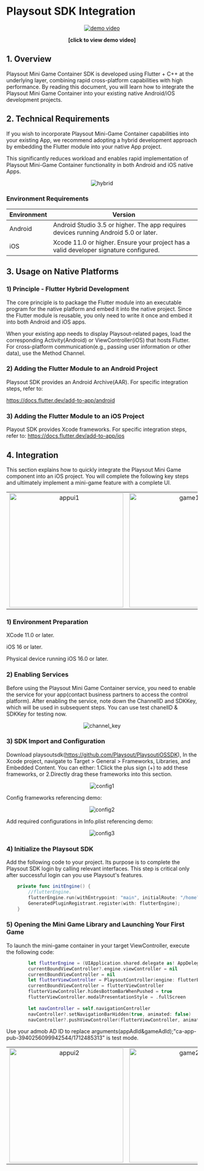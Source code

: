 

# Playsout SDK Integration

<div align="center">
  <a href="https://github.com/Playsout/playsoutsdk_demo_android/raw/main/docs/videos/demo.mp4">
    <img src="https://github.com/Playsout/playsoutsdk_demo_android/blob/main/docs/images/appui1.png" alt="demo video">
  </a>
  <p><strong>[click to view demo video]</strong></p>
</div>

## 1. Overview

Playsout Mini Game Container SDK is developed using Flutter + C++ at the underlying layer, combining rapid cross-platform capabilities with high performance. By reading this document, you will learn how to integrate the Playsout Mini Game Container into your existing native Android/iOS development projects.

## 2. Technical Requirements

If you wish to incorporate Playsout Mini-Game Container capabilities into your existing App, we recommend adopting a hybrid development approach by embedding the Flutter module into your native App project.

This significantly reduces workload and enables rapid implementation of Playsout Mini-Game Container functionality in both Android and iOS native Apps.
<div align="center">
  <img src="https://github.com/Playsout/playsoutsdk_demo_android/blob/main/docs/images/hybrid.png?raw=true" alt="hybrid" />
</div>

### Environment Requirements

| Environment | Version |
|-------------|---------|
| Android | Android Studio 3.5 or higher. The app requires devices running Android 5.0 or later. |
| iOS | Xcode 11.0 or higher. Ensure your project has a valid developer signature configured. |

## 3. Usage on Native Platforms

### 1) Principle - Flutter Hybrid Development

The core principle is to package the Flutter module into an executable program for the native platform and embed it into the native project. Since the Flutter module is reusable, you only need to write it once and embed it into both Android and iOS apps.

When your existing app needs to display Playsout-related pages, load the corresponding Activity(Android) or ViewController(iOS) that hosts Flutter. For cross-platform communication(e.g., passing user information or other data), use the Method Channel.

### 2) Adding the Flutter Module to an Android Project

Playsout SDK provides an Android Archive(AAR). For specific integration steps, refer to:

https://docs.flutter.dev/add-to-app/android

### 3) Adding the Flutter Module to an iOS Project

Playout SDK provides Xcode frameworks. For specific integration steps, refer to:
https://docs.flutter.dev/add-to-app/ios

## 4. Integration

This section explains how to quickly integrate the Playsout Mini Game component into an iOS project. You will complete the following key steps and ultimately implement a mini-game feature with a complete UI.
<div align="center">

<table>
  <tr>
    <td align="center">
      <img src="https://github.com/Playsout/playsoutsdk_demo_android/blob/main/docs/images/appui1.png?raw=true" alt="appui1" width="300" />
    </td>
    <td align="center">
      <img src="https://github.com/Playsout/playsoutsdk_demo_android/blob/main/docs/images/game1.png?raw=true" alt="game1" width="300" />
    </td>
  </tr>
</table>

</div>

### 1) Environment Preparation

XCode 11.0 or later.

iOS 16 or later.

Physical device running iOS 16.0 or later.

### 2) Enabling Services

Before using the Playsout Mini Game Container service, you need to enable the service for your app(contact business partners to access the control platform). After enabling the service, note down the ChannelID and SDKKey, which will be used in subsequent steps. You can use test chanelID & SDKKey for testing now.

<div align="center">
  <img src="https://github.com/Playsout/playsoutsdk_demo_android/blob/main/docs/images/channel_key.png?raw=true" alt="channel_key" />
</div>

### 3) SDK Import and Configuration

Download playsoutsdk(https://github.com/Playsout/PlaysoutiOSSDK), In the Xcode project, navigate to ​​Target > General > Frameworks, Libraries, and Embedded Content​​. You can either:
1.Click the plus sign (+) to add these frameworks, or
2.Directly drag these frameworks into this section.
<div align="center">
  <img src="https://github.com/Playsout/playsoutsdk_demo_ios/blob/main/Doc/frameworks.png?raw=true" alt="config1" />
</div>


Config frameworks referencing demo:
<div align="center">
  <img src="https://github.com/Playsout/playsoutsdk_demo_ios/blob/main/Doc/frameworks_config.png?raw=true" alt="config2" />
</div>

Add required configurations in Info.plist referencing demo:
<div align="center">
  <img src="https://github.com/Playsout/playsoutsdk_demo_ios/blob/main/Doc/info-plist.png?raw=true" alt="config3" />
</div>

### 4) Initialize the Playsout SDK

Add the following code to your project. Its purpose is to complete the Playsout SDK login by calling relevant interfaces. This step is critical only after successful login can you use Playsout's features.
```swift
    private func initEngine() {
        //flutterEngine.
        flutterEngine.run(withEntrypoint: "main", initialRoute: "/home?channel=playsout&sdkkey=eyJ2ZXIiOiJ2MSIsImNoYW5uZWwiOiJwbGF5c291dCIsInBhY2thZ2VuYW1lIjoiIiwiZXhwIjoxNzYwOTY3ODIwfS5zaWc"); //update if sdkkey expire,look log
        GeneratedPluginRegistrant.register(with: flutterEngine);
    }
```

### 5) Opening the Mini Game Library and Launching Your First Game

To launch the mini-game container in your target ViewController, execute the following code:

```swift
        let flutterEngine = (UIApplication.shared.delegate as! AppDelegate).flutterEngine
        currentBoundViewController?.engine.viewController = nil
        currentBoundViewController = nil
        let flutterViewController = PlaysoutController(engine: flutterEngine, channelName: "com.playsout.minigames", method: "init", arguments: ["appAdId":"ca-app-pub-3940256099942544/1712485313","gameAdId":"ca-app-pub-3940256099942544/1712485313"])
        currentBoundViewController = flutterViewController
        flutterViewController.hidesBottomBarWhenPushed = true
        flutterViewController.modalPresentationStyle = .fullScreen
            
        let navController = self.navigationController
        navController?.setNavigationBarHidden(true, animated: false)
        navController?.pushViewController(flutterViewController, animated: false)
```
Use your admob AD ID to replace arguments(appAdId&gameAdId);"ca-app-pub-3940256099942544/1712485313" is test mode.
<div align="center">

<table>
  <tr>
    <td align="center">
      <img src="https://github.com/Playsout/playsoutsdk_demo_android/blob/main/docs/images/appui2.png?raw=true" alt="appui2" width="300" />
    </td>
    <td align="center">
      <img src="https://github.com/Playsout/playsoutsdk_demo_android/blob/main/docs/images/game2.png?raw=true" alt="game2" width="300" />
    </td>
  </tr>
</table>

</div>

